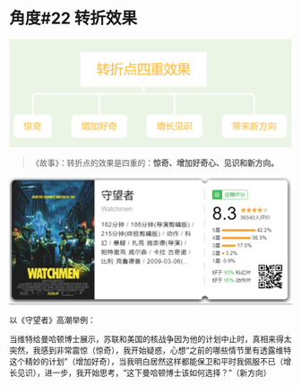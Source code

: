 # 角度\#22 转折效果

![](../.gitbook/assets/image%20%2826%29.png)

> 《故事》：转折点的效果是四重的：**惊奇、增加好奇心、见识和新方向。**

![](../.gitbook/assets/image%20%283%29.png)

以《守望者》高潮举例：

当维特给曼哈顿博士展示，苏联和美国的核战争因为他的计划中止时，真相来得太突然，我感到非常震惊（惊奇），我开始疑惑，心想“之前的哪些情节里有透露维特这个精妙的计划”（增加好奇），当我明白居然这样都能保卫和平时我佩服不已（增长见识），进一步，我开始思考，“这下曼哈顿博士该如何选择？”（新方向）

